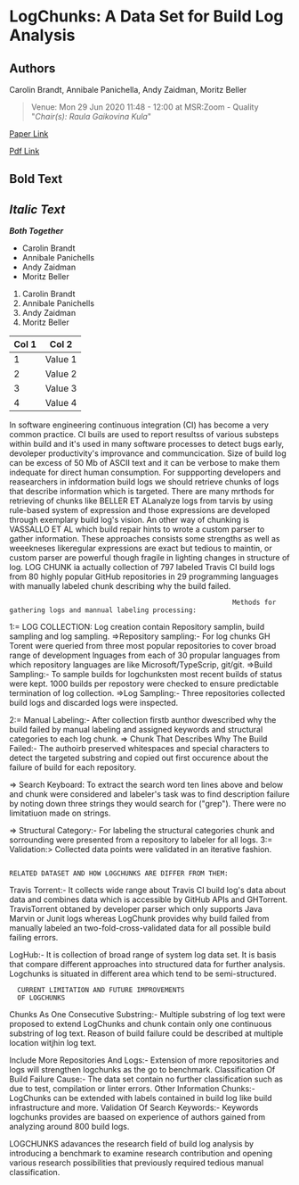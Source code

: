 # LogChunks: A Data Set for Build Log Analysis

## Authors

Carolin Brandt, Annibale Panichella, Andy Zaidman, Moritz Beller

>Venue:  Mon 29 Jun 2020 11:48 - 12:00 at MSR:Zoom - Quality "_Chair(s): Raula Gaikovina Kula_"

[Paper Link](https://2020.msrconf.org/details/msr-2020-Data-showcase/2/LogChunks-A-Data-Set-for-Build-Log-Analysis "Click to view paper")

[Pdf Link](https://pure.tudelft.nl/portal/files/71450840/paper.pdf)


## **Bold Text**

## _Italic Text_

**_Both Together_**

+ Carolin Brandt
+ Annibale Panichells
+ Andy Zaidman
+ Moritz Beller

1. Carolin Brandt
2. Annibale Panichells
3. Andy Zaidman
4. Moritz Beller

|Col 1| Col 2|
|-----|-----|
|1| Value 1|
|2| Value 2|
|3| Value 3|
|4| Value 4|

In software engineering continuous integration (CI) has become a very common practice. CI buils are used to report resultss of various  substeps within build and it's used in many software processes to detect bugs early, devoleper productivity's improvance and communcication.
Size of build log can be excess of 50 Mb of ASCII text and it can be verbose to make them indequate for direct human consumption.  For suppporting developers and reasearchers in infdormation build logs 
we should retrieve chunks of logs that describe information which is targeted. There are many mrthods for retrieving of chunks like BELLER ET ALanalyze logs from tarvis by using rule-based system of  expression and those expressions are developed through exemplary build log's vision. An other way of chunking is VASSALLO ET AL which build repair hints to wrote a custom parser to gather information. These approaches consists some strengths as well as weeekneses likeregular expressions are exact but tedious 
to maintin, or  custom parser are powerful though fragile in lighting changes in structure of log.
LOG CHUNK ia actually collection of 797 labeled Travis CI build logs from 80 highly popular GitHub repositories in 29 programming languages with manually labeled chunk describing why the build failed. 

                                                            Methods for gathering logs and mannual labeling processing:
1:= LOG COLLECTION: Log creation contain Repository samplin, build sampling and log sampling.
     =>Repository sampling:- For log chunks GH Torent were queried from three most popular repositories to cover broad range of development lnguages from each of 30 propular languages from which repository 
languages are like Microsoft/TypeScrip, git/git.
   =>Build Sampling:- To sample builds for logchunksten most recent builds of status were kept. 1000  builds per repostory were checked to ensure predictable termination of log collection.
   =>Log Sampling:- Three repositories collected build logs and discarded logs were inspected. 

2:= Manual Labeling:- After collection firstb aunthor dwescribed why the build failed by manual labeling and assigned keywords and structural categories to each log chunk. 
   => Chunk That Describes Why The Build Failed:- The authoirb preserved whitespaces and special characters to detect the targeted substring and copied out first occurence about the failure of build for 
each repository. 

   => Search Keyboard: To extract the search word ten lines above and below and chunk were considered and labeler's task was to find description failure by noting down three strings they would search for  ("grep"). There were no limitatiuon made on strings.

   => Structural Category:- For labeling the structural categories chunk and sorrounding were presented from a repository to labeler for all logs.
  3:= Validation:> Collected data points were validated in an iterative fashion.

                                                                                                RELATED DATASET AND HOW LOGCHUNKS ARE DIFFER FROM THEM:

 Travis Torrent:- It collects wide range about Travis CI build log's data about data and combines data which is accessible by GitHub APIs and GHTorrent. TravisTorrent obtaned by developer parser 
which only supports Java Marvin or Junit logs whereas LogChunk provides why build failed from manually labeled an two-fold-cross-validated data for all possible build failing errors.
  
LogHub:- It is collection of broad range of system log data set. It is basis that compare different approaches into structured data for further analysis. Logchunks is situated in different area which tend 
to be semi-structured.

      CURRENT LIMITATION AND FUTURE IMPROVEMENTS
      OF LOGCHUNKS

   Chunks As One Consecutive Substring:- Multiple substring of log text were proposed to extend LogChunks and chunk contain only one continuous substring of log text. Reason of build failure could be described at multiple location witjhin log text.

   Include More Repositories And Logs:- Extension of more repositories and logs will strengthen logchunks as the go to benchmark.
    Classification Of Build Failure Cause:- The data set contain no further classification such as due to test, compilation or linter errors.
    Other Information Chunks:- LogChunks can be extended with labels contained in build log like build infrastructure and more.
    Validation Of Search Keywords:- Keywords logchunks provides are baased on experience of authors gained from analyzing around 800 build logs.

LOGCHUNKS adavances the research field of build log analysis by introducing a benchmark to examine research contribution and opening various research possibilities that previously required tedious manual
classification.